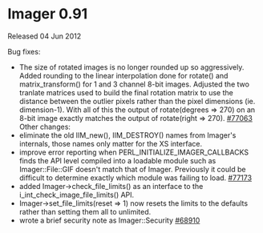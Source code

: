 # Imager 0.91

Released 04 Jun 2012

Bug fixes:
- The size of rotated images is no longer rounded up so aggressively. Added rounding to the linear interpolation done for rotate() and matrix_transform() for 1 and 3 channel 8-bit images. Adjusted the two tranlate matrices used to build the final rotation matrix to use the distance between the outlier pixels rather than the pixel dimensions (ie. dimension-1). With all of this the output of rotate(degrees => 270) on an 8-bit image exactly matches the output of rotate(right => 270). [#77063](https://github.com/tonycoz/imager/issues/77063) Other changes: 
- eliminate the old IIM_new(), IIM_DESTROY() names from Imager's internals, those names only matter for the XS interface. 
- improve error reporting when PERL_INITIALIZE_IMAGER_CALLBACKS finds the API level compiled into a loadable module such as Imager::File::GIF doesn't match that of Imager. Previously it could be difficult to determine exactly which module was failing to load. [#77173](https://github.com/tonycoz/imager/issues/77173) 
- added Imager->check_file_limits() as an interface to the i_int_check_image_file_limits() API. 
- Imager->set_file_limits(reset => 1) now resets the limits to the defaults rather than setting them all to unlimited. 
- wrote a brief security note as Imager::Security [#68910](https://github.com/tonycoz/imager/issues/68910)